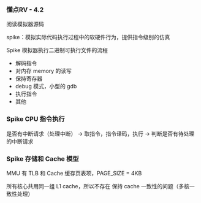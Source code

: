 ### 懂点RV - 4.2

阅读模拟器源码

spike：模拟实际代码执行过程中的软硬件行为，提供指令级别的仿真



Spike 模拟器执行二进制可执行文件的流程

- 解码指令
- 对内存 memory 的读写
- 保持寄存器
-  debug 模式，小型的 gdb
- 执行指令
- 其他



### Spike CPU 指令执行

是否有中断请求（处理中断） -> 取指令，指令译码，执行 -> 判断是否有待处理的中断请求



### Spike 存储和 Cache 模型

MMU 有 TLB 和 Cache 缓存页表项，PAGE_SIZE = 4KB

所有核心共用同一组 L1 cache，所以不存在 保持 cache 一致性的问题（多核一致性处理）